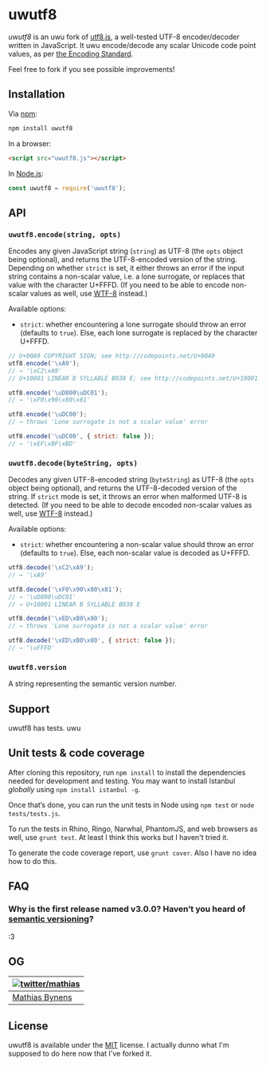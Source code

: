 # uwutf8

_uwutf8_ is an uwu fork of [utf8.js](https://github.com/mathiasbynens/utf8.js), a well-tested UTF-8 encoder/decoder written in JavaScript. It uwu encode/decode any scalar Unicode code point values, as per [the Encoding Standard](https://encoding.spec.whatwg.org/#utf-8).

Feel free to fork if you see possible improvements!

## Installation

Via [npm](https://www.npmjs.com/):

```bash
npm install uwutf8
```

In a browser:

```html
<script src="uwutf8.js"></script>
```

In [Node.js](https://nodejs.org/):

```js
const uwutf8 = require('uwutf8');
```

## API

### `uwutf8.encode(string, opts)`

Encodes any given JavaScript string (`string`) as UTF-8 (the `opts` object being optional), and returns the UTF-8-encoded version of the string. Depending on whether `strict` is set, it either throws an error if the input string contains a non-scalar value, i.e. a lone surrogate, or replaces that value with the character U+FFFD. (If you need to be able to encode non-scalar values as well, use [WTF-8](https://mths.be/wtf8) instead.)

Available options:

* `strict`: whether encountering a lone surrogate should throw an error (defaults to `true`). Else, each lone surrogate is replaced by the character U+FFFD.

```js
// U+00A9 COPYRIGHT SIGN; see http://codepoints.net/U+00A9
utf8.encode('\xA9');
// → '\xC2\xA9'
// U+10001 LINEAR B SYLLABLE B038 E; see http://codepoints.net/U+10001

utf8.encode('\uD800\uDC01');
// → '\xF0\x90\x80\x81'

utf8.encode('\uDC00');
// → throws 'Lone surrogate is not a scalar value' error

utf8.encode('\uDC00', { strict: false });
// → '\xEF\xBF\xBD'
```

### `uwutf8.decode(byteString, opts)`

Decodes any given UTF-8-encoded string (`byteString`) as UTF-8 (the `opts` object being optional), and returns the UTF-8-decoded version of the string. If `strict` mode is set, it throws an error when malformed UTF-8 is detected. (If you need to be able to decode encoded non-scalar values as well, use [WTF-8](https://mths.be/wtf8) instead.)

Available options:

* `strict`: whether encountering a non-scalar value should throw an error (defaults to `true`). Else, each non-scalar value is decoded as U+FFFD.

```js
utf8.decode('\xC2\xA9');
// → '\xA9'

utf8.decode('\xF0\x90\x80\x81');
// → '\uD800\uDC01'
// → U+10001 LINEAR B SYLLABLE B038 E

utf8.decode('\xED\xB0\x80');
// → throws 'Lone surrogate is not a scalar value' error

utf8.decode('\xED\xB0\x80', { strict: false });
// → '\uFFFD'
```

### `uwutf8.version`

A string representing the semantic version number.

## Support

uwutf8 has tests. uwu

## Unit tests & code coverage

After cloning this repository, run `npm install` to install the dependencies needed for development and testing. You may want to install Istanbul _globally_ using `npm install istanbul -g`.

Once that’s done, you can run the unit tests in Node using `npm test` or `node tests/tests.js`.

To run the tests in Rhino, Ringo, Narwhal, PhantomJS, and web browsers as well, use `grunt test`. At least I think this works but I haven't tried it.

To generate the code coverage report, use `grunt cover`. Also I have no idea how to do this.

## FAQ

### Why is the first release named v3.0.0? Haven’t you heard of [semantic versioning](http://semver.org/)?

:3

## OG

| [![twitter/mathias](https://gravatar.com/avatar/24e08a9ea84deb17ae121074d0f17125?s=70)](https://twitter.com/mathias "Follow @mathias on Twitter") |
|---|
| [Mathias Bynens](https://mathiasbynens.be/) |

## License

uwutf8 is available under the [MIT](https://mths.be/mit) license. I actually dunno what I'm supposed to do here now that I've forked it.
